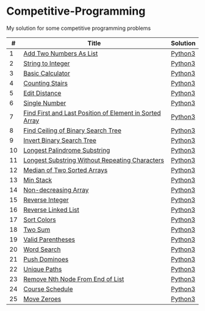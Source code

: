 # Competitive-Programming
My solution for some competitive programming problems


| # | Title | Solution |
|---| ----- | -------- |
|1|[Add Two Numbers As List](https://leetcode.com/problems/add-two-numbers/) | [Python3](./AddTwoNumbersInLinkedList/AddTwoNumbersInLinkedList.py)
|2|[String to Integer](https://leetcode.com/problems/string-to-integer-atoi/) | [Python3](./atoi/atoi.py)
|3|[Basic Calculator](https://leetcode.com/problems/basic-calculator/) | [Python3](./BasicCalculator/basicCalculatorStack.py)
|4|[Counting Stairs](https://leetcode.com/problems/climbing-stairs/) | [Python3](./ClimbStairs/climbStairs.py)
|5|[Edit Distance](https://leetcode.com/problems/edit-distance/) | [Python3](./EditDistance/editDistance.py)
|6|[Single Number](https://leetcode.com/problems/single-number/) | [Python3](./FindNonDuplicateNumber/FindNonDuplicateNumber.py)
|7|[Find First and Last Position of Element in Sorted Array](https://leetcode.com/problems/find-first-and-last-position-of-element-in-sorted-array/) | [Python3](./FirstLastOccurance/FirstLastOccurance.py)
|8|[Find Ceiling of Binary Search Tree]() | [Python3](./FloorCeilingBST/FloorCeilingBST.py)
|9|[Invert Binary Search Tree](https://leetcode.com/problems/invert-binary-tree/) | [Python3](./InvertBinaryTree/InvertBinaryTree.py)
|10|[Longest Palindrome Substring](https://leetcode.com/problems/longest-palindromic-substring/) | [Python3](./LongestPalindromicSubstring/LongestPalindromicSubstring.py)
|11|[Longest Substring Without Repeating Characters](https://leetcode.com/problems/longest-substring-without-repeating-characters/) | [Python3](./LongestSubstring/LongestSubstring.py)
|12|[Median of Two Sorted Arrays](https://leetcode.com/problems/median-of-two-sorted-arrays/) | [Python3](./MedianTwoSortedArrays/MedianTwoSortedArrays.py)
|13|[Min Stack](https://leetcode.com/problems/min-stack) | [Python3](./MinMaxStack/minMaxStack.py)
|14|[Non-decreasing Array](https://leetcode.com/problems/non-decreasing-array/) | [Python3](./NonDecreasingArray/NonDecreasingArray.py)
|15|[Reverse Integer](https://leetcode.com/problems/reverse-integer/) | [Python3](./ReverseInteger/ReverseInteger.py)
|16|[Reverse Linked List](https://leetcode.com/problems/reverse-linked-list/) | [Python3](./ReverseLinkedList/ReverseLinkedList.py)
|17|[Sort Colors](https://leetcode.com/problems/sort-colors/) | [Python3](./SortColors/SortColors.py)
|18|[Two Sum](https://leetcode.com/problems/two-sum/) | [Python3](./TwoSum/TwoSum.py)
|19|[Valid Parentheses](https://leetcode.com/problems/valid-parentheses/) | [Python3](./ValidateBalancedParentheses/ValidateBalancedParentheses.py)
|20|[Word Search](https://leetcode.com/problems/word-search/) | [Python3](./WordSearch/wordSearch.py)
|21|[Push Dominoes](https://leetcode.com/problems/push-dominoes/) | [Python3](./Push_Dominoes/Push_Dominoes.py)
|22|[Unique Paths](https://leetcode.com/problems/unique-paths/) | [Python3](./UniquePaths/UniquePaths.py)
|23|[Remove Nth Node From End of List](https://leetcode.com/problems/remove-nth-node-from-end-of-list/) | [Python3](./RemoveLastNthNode/RemoveLastNthNode.py)
|24|[Course Schedule](https://leetcode.com/problems/course-schedule/) | [Python3](./CourseSchedule/CourseSchedule.py)
|25|[Move Zeroes](https://leetcode.com/problems/move-zeroes/) | [Python3](./MoveZeroes/MoveZeroes.py)

